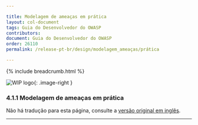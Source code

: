 ```yaml
---

title: Modelagem de ameaças em prática
layout: col-document
tags: Guia do Desenvolvedor do OWASP
contributors:
document: Guia do Desenvolvedor do OWASP
order: 26110
permalink: /release-pt-br/design/modelagem_ameaças/prática

---
```


{% include breadcrumb.html %}

<style type="text/css">
.image-right {
  height: 180px;
  display: block;
  margin-left: auto;
  margin-right: auto;
  float: right;
}
</style>

![WIP logo](../../../assets/images/dg_wip.png "Trabalho em andamento"){: .image-right }

### 4.1.1 Modelagem de ameaças em prática

Não há tradução para esta página, consulte a [versão original em inglês][release060101].

----

[release060101]: https://github.com/OWASP/www-project-developer-guide/blob/main/draft/06-design/01-threat-modeling/01-threat-modeling.md
